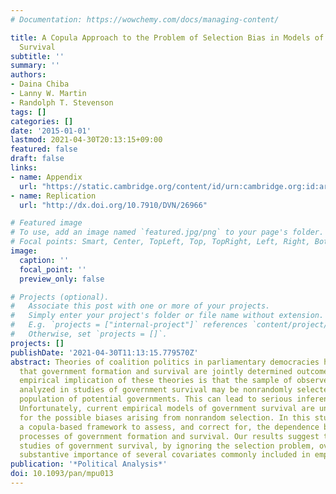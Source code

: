```yaml
---
# Documentation: https://wowchemy.com/docs/managing-content/

title: A Copula Approach to the Problem of Selection Bias in Models of Government
  Survival
subtitle: ''
summary: ''
authors:
- Daina Chiba
- Lanny W. Martin
- Randolph T. Stevenson
tags: []
categories: []
date: '2015-01-01'
lastmod: 2021-04-30T20:13:15+09:00
featured: false
draft: false
links:
- name: Appendix
  url: "https://static.cambridge.org/content/id/urn:cambridge.org:id:article:S1047198700011591/resource/name/S1047198700011591sup001.zip"
- name: Replication
  url: "http://dx.doi.org/10.7910/DVN/26966"

# Featured image
# To use, add an image named `featured.jpg/png` to your page's folder.
# Focal points: Smart, Center, TopLeft, Top, TopRight, Left, Right, BottomLeft, Bottom, BottomRight.
image:
  caption: ''
  focal_point: ''
  preview_only: false

# Projects (optional).
#   Associate this post with one or more of your projects.
#   Simply enter your project's folder or file name without extension.
#   E.g. `projects = ["internal-project"]` references `content/project/deep-learning/index.md`.
#   Otherwise, set `projects = []`.
projects: []
publishDate: '2021-04-30T11:13:15.779570Z'
abstract: Theories of coalition politics in parliamentary democracies have suggested
  that government formation and survival are jointly determined outcomes. An important
  empirical implication of these theories is that the sample of observed governments
  analyzed in studies of government survival may be nonrandomly selected from the
  population of potential governments. This can lead to serious inferential problems.
  Unfortunately, current empirical models of government survival are unable to account
  for the possible biases arising from nonrandom selection. In this study, we use
  a copula-based framework to assess, and correct for, the dependence between the
  processes of government formation and survival. Our results suggest that existing
  studies of government survival, by ignoring the selection problem, overstate the
  substantive importance of several covariates commonly included in empirical models.
publication: '*Political Analysis*'
doi: 10.1093/pan/mpu013
---
```

